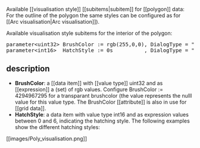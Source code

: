 Available [[visualisation style]] [[subitems|subitem]] for [[polygon]] data: For the outline of the polygon the same styles can be configured as for
[[Arc visualisation|Arc visualisation]]).

Available visualisation style subitems for the interior of the polygon:

<pre>
parameter&lt;uint32&gt; BrushColor := rgb(255,0,0), DialogType = "<B>BrushColor</B>";
parameter&lt;int16&gt;  HatchStyle := 0s          , DialogType = "<B>HatchStyle</B>";
</pre>

## description

-   **BrushColor**: a [[data item]] with [[value type]] uint32 and as [[expression]] a (set) of rgb values. Configure BrushColor := 4294967295 for a transparant brushcolor (the value represents the nulll value for this value type. The BrushColor [[attribute]] is also in use for [[grid data]].
-   **HatchStyle**: a data item with value type int16 and as expression values between 0 and 6, indicating the hatching style. The following examples show the different hatching styles:

[[images/Poly_visualisation.png]]